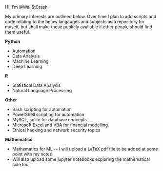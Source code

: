 Hi, I’m @WallStCrash

My primary interests are outlined below. Over time I plan to add scripts and code relating to the below langauges and subjects as a repository for myself, but shall make these publicly available if other people should find them useful. 

__Python__
  - Automation
  - Data Analysis
  - Machine Learning
  - Deep Learning

__R__
  - Statistical Data Analysis
  - Natural Language Processing
  
__Other__
  - Bash scripting for automation
  - PowerShell scripting for automation
  - MySQL, sqlite for database concepts
  - Microsoft Excel and VBA for financial modelling
  - Ethical hacking and network security topics

__Mathematics__
  - Mathematics for ML -- I will upload a LaTeX pdf file to be added at some point with my notes
  - Will also upload some jupyter notebooks exploring the mathematical side too
  
<!---
WallStCrash/WallStCrash is a ✨ special ✨ repository because its `README.md` (this file) appears on your GitHub profile.
You can click the Preview link to take a look at your changes.
--->
